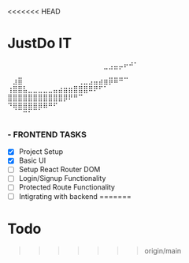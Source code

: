 <<<<<<< HEAD
# JustDo IT

⠀⠀⠀⠀⠀⠀⠀⠀⠀⠀⠀⠀⠀⠀⠀⠀⠀⠀⠀⣀⣠⣤⡤⠖⠚⠁

⠀⣰⣿⠀⠀⠀⠀⠀⠀⠀⠀⠀⠀⠀⢀⣀⣠⣤⣴⣶⡿⠿⠛⠉⠀⠀⠀⠀⠀
⢰⣿⣿⣧⣀⣀⣀⣀⣀⣤⣴⣶⣶⣿⣿⣿⠿⠟⠋⠁⠀⠀⠀⠀⠀⠀⠀⠀⠀
⣿⣿⣿⣿⣿⣿⣿⣿⣿⣿⣿⡿⠟⠛⠉⠀⠀⠀⠀⠀⠀⠀⠀⠀⠀⠀⠀⠀⠀
⠙⢿⣿⣿⣿⣿⡿⠿⠛⠋⠀⠀⠀⠀⠀⠀⠀⠀⠀⠀⠀⠀⠀⠀⠀⠀⠀⠀⠀
⠀⠀⠀⠉⠁⠀⠀⠀⠀⠀⠀⠀⠀⠀⠀⠀⠀⠀⠀⠀⠀⠀⠀⠀⠀⠀⠀⠀⠀

### - FRONTEND TASKS

- [x] Project Setup
- [x] Basic UI
- [ ] Setup React Router DOM
- [ ] Login/Signup Functionality
- [ ] Protected Route Functionality
- [ ] Intigrating with backend
=======
# Todo
>>>>>>> origin/main
